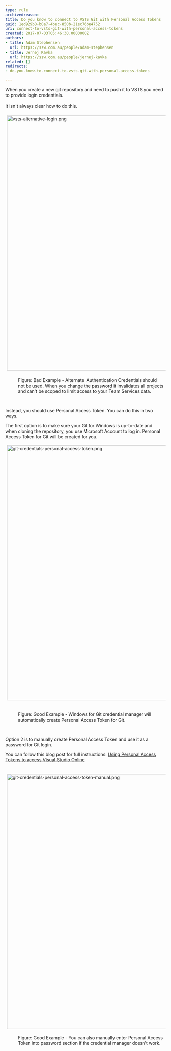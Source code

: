 ```yaml
---
type: rule
archivedreason: 
title: Do you know to connect to VSTS Git with Personal Access Tokens
guid: 1ed929b8-b0a7-4bec-850b-21ec76be4752
uri: connect-to-vsts-git-with-personal-access-tokens
created: 2017-07-03T05:46:30.0000000Z
authors:
- title: Adam Stephensen
  url: https://ssw.com.au/people/adam-stephensen
- title: Jernej Kavka
  url: https://ssw.com.au/people/jernej-kavka
related: []
redirects:
- do-you-know-to-connect-to-vsts-git-with-personal-access-tokens

---
```



<div>​​​When you create a new git repository and need to push it to VSTS you need to provide login credentials.​<br>​<br></div><div>It isn't always clear how to do this.<br>​<br></div><div><img src="/PublishingImages/vsts-alternative-login.png" alt="vsts-alternative-login.png" style="margin&#58;5px;width&#58;808px;" />&#160;</div><div><dd class="ssw15-rteElement-FigureBad">Figure&#58; Bad Example - Alternate &#160;Authentication Credentials should not be used. When you change the password it invalidates all projects and can't be scoped to limit access to your Team Services data.<br></dd><p class="ssw15-rteElement-P">​<br></p><p class="ssw15-rteElement-P">Instead, you should use Personal Access Token. You can do this in two ways.</p><p class="ssw15-rteElement-P">The first option is to make sure your Git for Windows is up-to-date and when cloning the repository, you use Microsoft Account to log in. Personal Access Token for Git will be created for you.</p><p class="ssw15-rteElement-P"><img src="/PublishingImages/git-credentials-personal-access-token.png" alt="git-credentials-personal-access-token.png" style="margin&#58;5px;width&#58;808px;" />&#160;</p><dd class="ssw15-rteElement-FigureGood">Figure&#58; Good Example - Windows for Git credential manager will automatically create Personal Access Token for Git.<br></dd><p class="ssw15-rteElement-P"><br></p><p class="ssw15-rteElement-P">Option 2 is to manually create Personal Access Token and use it as a password for Git login.<br></p><p class="ssw15-rteElement-P">You can follow this blog post for full instructions&#58;&#160;<a href="https&#58;//roadtoalm.com/2015/07/22/using-personal-access-tokens-to-access-visual-studio-online/">Using Personal Access Tokens to access Visual Studio&#160;Online </a><br><br></p><p class="ssw15-rteElement-P"><img src="/PublishingImages/git-credentials-personal-access-token-manual.png" alt="git-credentials-personal-access-token-manual.png" style="margin&#58;5px;width&#58;808px;" /><br></p><dd class="ssw15-rteElement-FigureGood">Figure&#58; Good Example - You can also manually enter Personal Access Token into password section if the credential manager doesn't work.<br></dd><br></div>
<br><excerpt class='endintro'></excerpt><br>



